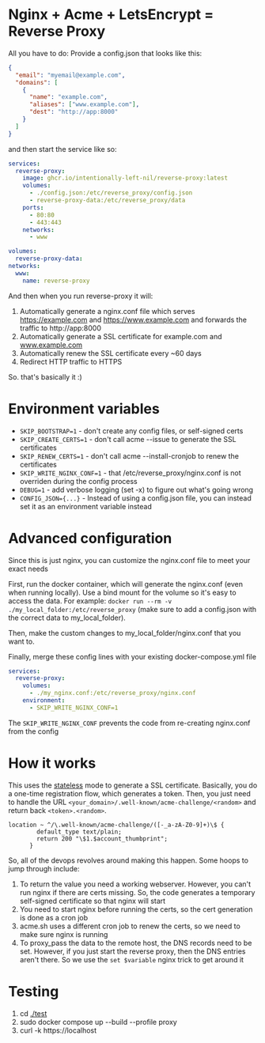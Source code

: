 # Nginx + Acme + LetsEncrypt = Reverse Proxy

All you have to do: Provide a config.json that looks like this:

```json
{
  "email": "myemail@example.com",
  "domains": [
    {
      "name": "example.com",
      "aliases": ["www.example.com"],
      "dest": "http://app:8000"
    }
  ]
}
```

and then start the service like so:

```yml
services:
  reverse-proxy:
    image: ghcr.io/intentionally-left-nil/reverse-proxy:latest
    volumes:
      - ./config.json:/etc/reverse_proxy/config.json
      - reverse-proxy-data:/etc/reverse_proxy/data
    ports:
      - 80:80
      - 443:443
    networks:
      - www

volumes:
  reverse-proxy-data:
networks:
  www:
    name: reverse-proxy
```

And then when you run reverse-proxy it will:

1. Automatically generate a nginx.conf file which serves https://example.com and https://www.example.com and forwards the traffic to http://app:8000
1. Automatically generate a SSL certificate for example.com and www.example.com
1. Automatically renew the SSL certificate every ~60 days
1. Redirect HTTP traffic to HTTPS

So. that's basically it :)

# Environment variables

- `SKIP_BOOTSTRAP=1` - don't create any config files, or self-signed certs
- `SKIP_CREATE_CERTS=1` - don't call acme --issue to generate the SSL certificates
- `SKIP_RENEW_CERTS=1` - don't call acme --install-cronjob to renew the certificates
- `SKIP_WRITE_NGINX_CONF=1` - that /etc/reverse_proxy/nginx.conf is not overriden during the config process
- `DEBUG=1` - add verbose logging (set -x) to figure out what's going wrong
- `CONFIG_JSON={...}` - Instead of using a config.json file, you can instead set it as an environment variable instead

# Advanced configuration

Since this is just nginx, you can customize the nginx.conf file to meet your exact needs

First, run the docker container, which will generate the nginx.conf (even when running locally). Use a bind mount for the volume so it's easy to access the data. For example: `docker run --rm -v ./my_local_folder:/etc/reverse_proxy` (make sure to add a config.json with the correct data to my_local_folder).

Then, make the custom changes to my_local_folder/nginx.conf that you want to.

Finally, merge these config lines with your existing docker-compose.yml file

```yml
services:
  reverse-proxy:
    volumes:
      - ./my_nginx.conf:/etc/reverse_proxy/nginx.conf
    environment:
      - SKIP_WRITE_NGINX_CONF=1
```

The `SKIP_WRITE_NGINX_CONF` prevents the code from re-creating nginx.conf from the config

# How it works

This uses the [stateless](https://github.com/acmesh-official/acme.sh/wiki/Stateless-Mode) mode to generate a SSL certificate. Basically, you do a one-time registration flow, which generates a token. Then, you just need to handle the URL `<your_domain>/.well-known/acme-challenge/<random>` and return back `<token>.<random>`.

```
location ~ ^/\.well-known/acme-challenge/([-_a-zA-Z0-9]+)\$ {
        default_type text/plain;
        return 200 "\$1.$account_thumbprint";
      }
```

So, all of the devops revolves around making this happen. Some hoops to jump through include:

1. To return the value you need a working webserver. However, you can't run nginx if there are certs missing. So, the code generates a temporary self-signed certificate so that nginx will start
1. You need to start nginx before running the certs, so the cert generation is done as a cron job
1. acme.sh uses a different cron job to renew the certs, so we need to make sure nginx is running
1. To proxy_pass the data to the remote host, the DNS records need to be set. However, if you just start the reverse proxy, then the DNS entries aren't there. So we use the `set $variable` nginx trick to get around it

# Testing

1. cd [./test](./test/)
1. sudo docker compose up --build --profile proxy
1. curl -k https://localhost
